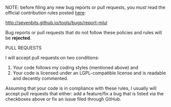 NOTE: before filing any new bug reports or pull requests, you *must* read the official contribution rules posted [here](http://sevenbits.github.io/tools/bugs/report-mlul):

http://sevenbits.github.io/tools/bugs/report-mlul

Bug reports or pull requests that do not follow these policies and rules will be **rejected**.

PULL REQUESTS

I will accept pull requests on two conditions:

1. Your code follows my coding styles (mentioned above) and
2. Your code is licensed under an LGPL-compatible license and is readable and decently commented.

Assuming that your code is in compliance with these rules, I usually will accept pull requests that either: add a feature/fix a bug that is listed via the checkboxes above or fix an issue filed through GitHub.
